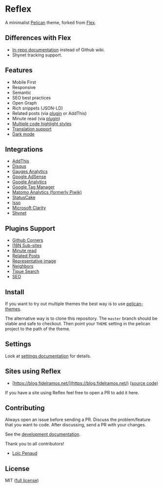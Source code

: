 # Reflex

A minimalist [Pelican](http://blog.getpelican.com/) theme, forked from [Flex](https://github.com/alexandrevicenzi/Flex).

## Differences with Flex

- [In-repo documentation](docs/) instead of Github wiki.
- Shynet tracking support.

## Features

- Mobile First
- Responsive
- Semantic
- SEO best practices
- Open Graph
- Rich snippets (JSON-LD)
- Related posts (via [plugin](https://github.com/getpelican/pelican-plugins/tree/master/related_posts) or AddThis)
- Minute read (via [plugin](https://github.com/getpelican/pelican-plugins/tree/master/post_stats))
- [Multiple code highlight styles](docs/code_highlight.md)
- [Translation support](docs/translation.md)
- [Dark mode](docs/dark_mode.md)

## Integrations

- [AddThis](http://www.addthis.com/)
- [Disqus](https://disqus.com/)
- [Gauges Analytics](http://get.gaug.es/)
- [Google AdSense](https://www.google.com.br/adsense/start/)
- [Google Analytics](https://www.google.com/analytics/web/)
- [Google Tag Manager](https://www.google.com/tagmanager/)
- [Matomo Analytics (formerly Piwik)](https://matomo.org/)
- [StatusCake](https://www.statuscake.com/)
- [Isso](https://posativ.org/isso/)
- [Microsoft Clarity](https://clarity.microsoft.com)
- [Shynet](https://github.com/milesmcc/shynet)

## Plugins Support

- [Github Corners](https://github.com/tholman/github-corners)
- [I18N Sub-sites](https://github.com/getpelican/pelican-plugins/tree/master/i18n_subsites)
- [Minute read](https://github.com/getpelican/pelican-plugins/tree/master/post_stats)
- [Related Posts](https://github.com/getpelican/pelican-plugins/tree/master/related_posts)
- [Representative image](https://github.com/getpelican/pelican-plugins/tree/master/representative_image)
- [Neighbors](https://github.com/getpelican/pelican-plugins/tree/master/neighbors)
- [Tipue Search](https://github.com/getpelican/pelican-plugins/blob/master/tipue_search/)
- [SEO](https://github.com/pelican-plugins/seo)

## Install

If you want to try out multiple themes the best way is to use [pelican-themes](https://github.com/getpelican/pelican-themes).

The alternative way is to clone this repository.
The `master` branch should be stable and safe to checkout.
Then point your `THEME` setting in the pelican project to the path of the theme.

## Settings

Look at [settings documentation](docs/settings.md) for details.

## Sites using Reflex

- [https://blog.fidelramos.net/](https://blog.fidelramos.net/) ([source code](https://github.com/haplo/blog.fidelramos.net))

If you have a site using Reflex feel free to open a PR to add it here.

## Contributing

Always open an issue before sending a PR.
Discuss the problem/feature that you want to code.
After discussing, send a PR with your changes.

See the [development documentation](docs/developing.md).

Thank you to all contributors!

- [Loïc Penaud](https://github.com/lpenaud)

## License

MIT ([full license](LICENSE))
